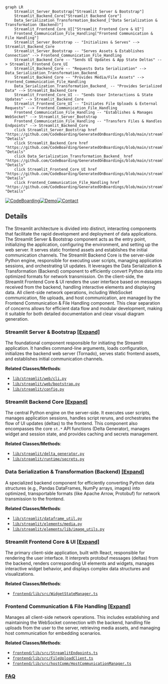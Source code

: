 ```mermaid
graph LR
    Streamlit_Server_Bootstrap["Streamlit Server & Bootstrap"]
    Streamlit_Backend_Core["Streamlit Backend Core"]
    Data_Serialization_Transformation_Backend_["Data Serialization & Transformation (Backend)"]
    Streamlit_Frontend_Core_UI["Streamlit Frontend Core & UI"]
    Frontend_Communication_File_Handling["Frontend Communication & File Handling"]
    Streamlit_Server_Bootstrap -- "Initializes & Serves" --> Streamlit_Backend_Core
    Streamlit_Server_Bootstrap -- "Serves Assets & Establishes Connection" --> Frontend_Communication_File_Handling
    Streamlit_Backend_Core -- "Sends UI Updates & App State Deltas" --> Streamlit_Frontend_Core_UI
    Streamlit_Backend_Core -- "Requests Data Serialization" --> Data_Serialization_Transformation_Backend_
    Streamlit_Backend_Core -- "Provides Media/File Assets" --> Frontend_Communication_File_Handling
    Data_Serialization_Transformation_Backend_ -- "Provides Serialized Data" --> Streamlit_Backend_Core
    Streamlit_Frontend_Core_UI -- "Sends User Interactions & State Updates" --> Streamlit_Backend_Core
    Streamlit_Frontend_Core_UI -- "Initiates File Uploads & External Requests" --> Frontend_Communication_File_Handling
    Frontend_Communication_File_Handling -- "Establishes & Manages WebSocket" --> Streamlit_Server_Bootstrap
    Frontend_Communication_File_Handling -- "Transfers Files & Handles Endpoints" --> Streamlit_Backend_Core
    click Streamlit_Server_Bootstrap href "https://github.com/CodeBoarding/GeneratedOnBoardings/blob/main/streamlit/Streamlit_Server_Bootstrap.md" "Details"
    click Streamlit_Backend_Core href "https://github.com/CodeBoarding/GeneratedOnBoardings/blob/main/streamlit/Streamlit_Backend_Core.md" "Details"
    click Data_Serialization_Transformation_Backend_ href "https://github.com/CodeBoarding/GeneratedOnBoardings/blob/main/streamlit/Data_Serialization_Transformation_Backend_.md" "Details"
    click Streamlit_Frontend_Core_UI href "https://github.com/CodeBoarding/GeneratedOnBoardings/blob/main/streamlit/Streamlit_Frontend_Core_UI.md" "Details"
    click Frontend_Communication_File_Handling href "https://github.com/CodeBoarding/GeneratedOnBoardings/blob/main/streamlit/Frontend_Communication_File_Handling.md" "Details"
```

[![CodeBoarding](https://img.shields.io/badge/Generated%20by-CodeBoarding-9cf?style=flat-square)](https://github.com/CodeBoarding/CodeBoarding)[![Demo](https://img.shields.io/badge/Try%20our-Demo-blue?style=flat-square)](https://www.codeboarding.org/demo)[![Contact](https://img.shields.io/badge/Contact%20us%20-%20contact@codeboarding.org-lightgrey?style=flat-square)](mailto:contact@codeboarding.org)

## Details

The Streamlit architecture is divided into distinct, interacting components that facilitate the rapid development and deployment of data applications. The Streamlit Server & Bootstrap component acts as the entry point, initializing the application, configuring the environment, and setting up the web server. It serves static frontend assets and establishes the initial communication channels. The Streamlit Backend Core is the server-side Python engine, responsible for executing user scripts, managing application sessions, and orchestrating UI updates. It leverages the Data Serialization & Transformation (Backend) component to efficiently convert Python data into optimized formats for network transmission. On the client-side, the Streamlit Frontend Core & UI renders the user interface based on messages received from the backend, handling interactive elements and displaying data. All client-side network operations, including WebSocket communication, file uploads, and host communication, are managed by the Frontend Communication & File Handling component. This clear separation of concerns allows for efficient data flow and modular development, making it suitable for both detailed documentation and clear visual diagram generation.

### Streamlit Server & Bootstrap [[Expand]](./Streamlit_Server_Bootstrap.md)
The foundational component responsible for initiating the Streamlit application. It handles command-line arguments, loads configuration, initializes the backend web server (Tornado), serves static frontend assets, and establishes initial communication channels.


**Related Classes/Methods**:

- <a href="https://github.com/streamlit/streamlit/blob/develop/lib/streamlit/web/cli.py" target="_blank" rel="noopener noreferrer">`lib/streamlit/web/cli.py`</a>
- <a href="https://github.com/streamlit/streamlit/blob/develop/lib/streamlit/web/bootstrap.py" target="_blank" rel="noopener noreferrer">`lib/streamlit/web/bootstrap.py`</a>
- <a href="https://github.com/streamlit/streamlit/blob/develop/lib/streamlit/config.py" target="_blank" rel="noopener noreferrer">`lib/streamlit/config.py`</a>


### Streamlit Backend Core [[Expand]](./Streamlit_Backend_Core.md)
The central Python engine on the server-side. It executes user scripts, manages application sessions, handles script reruns, and orchestrates the flow of UI updates (deltas) to the frontend. This component also encompasses the core `st.*` API functions (Delta Generator), manages widget and session state, and provides caching and secrets management.


**Related Classes/Methods**:

- <a href="https://github.com/streamlit/streamlit/blob/develop/lib/streamlit/delta_generator.py" target="_blank" rel="noopener noreferrer">`lib/streamlit/delta_generator.py`</a>
- <a href="https://github.com/streamlit/streamlit/blob/develop/lib/streamlit/runtime/secrets.py" target="_blank" rel="noopener noreferrer">`lib/streamlit/runtime/secrets.py`</a>


### Data Serialization & Transformation (Backend) [[Expand]](./Data_Serialization_Transformation_Backend_.md)
A specialized backend component for efficiently converting Python data structures (e.g., Pandas DataFrames, NumPy arrays, images) into optimized, transportable formats (like Apache Arrow, Protobuf) for network transmission to the frontend.


**Related Classes/Methods**:

- <a href="https://github.com/streamlit/streamlit/blob/develop/lib/streamlit/dataframe_util.py" target="_blank" rel="noopener noreferrer">`lib/streamlit/dataframe_util.py`</a>
- <a href="https://github.com/streamlit/streamlit/blob/develop/lib/streamlit/elements/media.py" target="_blank" rel="noopener noreferrer">`lib/streamlit/elements/media.py`</a>
- <a href="https://github.com/streamlit/streamlit/blob/develop/lib/streamlit/elements/lib/image_utils.py" target="_blank" rel="noopener noreferrer">`lib/streamlit/elements/lib/image_utils.py`</a>


### Streamlit Frontend Core & UI [[Expand]](./Streamlit_Frontend_Core_UI.md)
The primary client-side application, built with React, responsible for rendering the user interface. It interprets protobuf messages (deltas) from the backend, renders corresponding UI elements and widgets, manages interactive widget behavior, and displays complex data structures and visualizations.


**Related Classes/Methods**:

- <a href="https://github.com/streamlit/streamlit/blob/develop/frontend/lib/src/WidgetStateManager.ts" target="_blank" rel="noopener noreferrer">`frontend/lib/src/WidgetStateManager.ts`</a>


### Frontend Communication & File Handling [[Expand]](./Frontend_Communication_File_Handling.md)
Manages all client-side network operations. This includes establishing and maintaining the WebSocket connection with the backend, handling file uploads from the user to the server, retrieving media assets, and managing host communication for embedding scenarios.


**Related Classes/Methods**:

- <a href="https://github.com/streamlit/streamlit/blob/develop/frontend/lib/src/StreamlitEndpoints.ts" target="_blank" rel="noopener noreferrer">`frontend/lib/src/StreamlitEndpoints.ts`</a>
- <a href="https://github.com/streamlit/streamlit/blob/develop/frontend/lib/src/FileUploadClient.ts" target="_blank" rel="noopener noreferrer">`frontend/lib/src/FileUploadClient.ts`</a>
- <a href="https://github.com/streamlit/streamlit/blob/develop/frontend/lib/src/hostComm/HostCommunicationManager.ts" target="_blank" rel="noopener noreferrer">`frontend/lib/src/hostComm/HostCommunicationManager.ts`</a>




### [FAQ](https://github.com/CodeBoarding/GeneratedOnBoardings/tree/main?tab=readme-ov-file#faq)